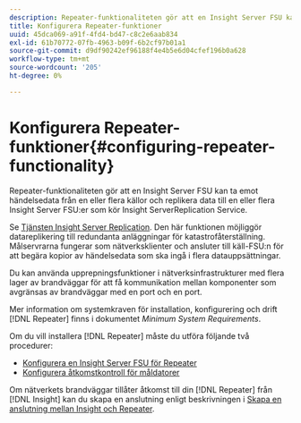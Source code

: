 ```yaml
---
description: Repeater-funktionaliteten gör att en Insight Server FSU kan ta emot händelsedata från en eller flera källor och replikera data till en eller flera Insight Server FSU:er som kör Insight ServerReplication Service.
title: Konfigurera Repeater-funktioner
uuid: 45dca069-a91f-4fd4-bd47-c8c2e6aab834
exl-id: 61b70772-07fb-4963-b09f-6b2cf97b01a1
source-git-commit: d9df90242ef96188f4e4b5e6d04cfef196b0a628
workflow-type: tm+mt
source-wordcount: '205'
ht-degree: 0%

---
```


# Konfigurera Repeater-funktioner{#configuring-repeater-functionality}

Repeater-funktionaliteten gör att en Insight Server FSU kan ta emot händelsedata från en eller flera källor och replikera data till en eller flera Insight Server FSU:er som kör Insight ServerReplication Service.

Se [Tjänsten Insight Server Replication](../../../../home/c-inst-svr/c-ins-svr-rep-svc/c-ins-svr-rep-svc.md#concept-926e654e80d943a0b6ac44a82a510d92). Den här funktionen möjliggör datareplikering till redundanta anläggningar för katastrofåterställning. Målservrarna fungerar som nätverksklienter och ansluter till käll-FSU:n för att begära kopior av händelsedata som ska ingå i flera datauppsättningar.

Du kan använda upprepningsfunktioner i nätverksinfrastrukturer med flera lager av brandväggar för att få kommunikation mellan komponenter som avgränsas av brandväggar med en port och en port.

Mer information om systemkraven för installation, konfigurering och drift [!DNL Repeater] finns i dokumentet *Minimum System Requirements*.

Om du vill installera [!DNL Repeater] måste du utföra följande två procedurer:

* [Konfigurera en Insight Server FSU för Repeater](../../../../home/c-inst-svr/c-rptr-fntly/c-cnfg-rptr-fntly/t-cfg-fsu-rptr.md#task-1ad7fa5777b845f4bd398f97226e56b2)
* [Konfigurera åtkomstkontroll för måldatorer](../../../../home/c-inst-svr/c-rptr-fntly/c-cnfg-rptr-fntly/t-cfg-acc-ctrll-tgt-mach.md#task-0e49953728444839bc0a26234501a4c5)

Om nätverkets brandväggar tillåter åtkomst till din [!DNL Repeater] från [!DNL Insight] kan du skapa en anslutning enligt beskrivningen i [Skapa en anslutning mellan Insight och Repeater](../../../../home/c-inst-svr/c-rptr-fntly/c-cnfg-rptr-fntly/t-crt-conn-ins-rptr.md#task-785bfe5f0e31484683e4345038add118).
